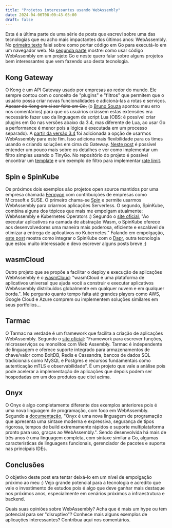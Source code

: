 ```yaml
---
title: "Projetos interessantes usando WebAssembly"
date: 2024-04-06T08:00:43-03:00
draft: false
---
```

Esta é a última parte de uma série de posts que escrevi sobre uma das tecnologias que eu acho mais impactantes dos últimos anos: WebAssembly. No [primeiro texto](https://eltonminetto.dev/post/2023-11-17-webassembly-using-go-code-in-the-browser/) falei sobre como portar código em Go para executá-lo em um navegador web. Na [segunda parte](https://eltonminetto.dev/post/2023-12-11-running-webassembly-in-go/) mostrei como usar código WebAssembly em um projeto Go e neste quero falar sobre alguns projetos bem interessantes que vem fazendo uso desta tecnologia. 

## Kong Gateway

O Kong é um API Gateway usado por empresas ao redor do mundo. Ele sempre contou com o conceito de "plugins" e "filtros" que permitem que o usuário possa criar novas funcionalidades e adicioná-las a rotas e serviços. ~~Apesar do Kong em si ser feito em Go,~~ (o [Bruno Souza](https://github.com/devxbr) apontou meu erro nos comentários) para que os usuários criássem estas extensões era necessário fazer uso da linguagem de script Lua (OBS: é possível criar plugins em Go nas versões abaixo da 3.4, mas diferente de Lua,  ao usar Go a performance é menor pois a lógica é executada em um processo separado). A [partir da versão 3.4](https://konghq.com/blog/product-releases/gateway-3-4-oss) foi adicionada a opção de usarmos WebAssembly para este fim. Isso adiciona mais flexibilidade para os times usando e criando soluções em cima do Gateway. [Neste post](https://konghq.com/blog/product-releases/webassembly-in-kong-gateway-3-4) é possível entender um pouco mais sobre os detalhes e ver como implementar um filtro simples usando o TinyGo. No repositório do projeto é possível encontrar um [template](https://github.com/Kong/proxy-wasm-go-filter-template) e um exemplo de filtro para implementar [rate limit](https://github.com/Kong/proxy-wasm-go-rate-limiting). 

## Spin e SpinKube

Os próximos dois exemplos são projetos open source mantidos por uma empresa chamada [Fermyon](https://www.fermyon.com/about) com contribuições de empresas como Microsoft e SUSE. O primeiro chama-se [Spin](https://www.fermyon.com/spin) e permite usarmos WebAssembly para criarmos aplicações Serverless. O segundo, SpinKube, combina alguns dos tópicos que mais me empolgam atualmente: WebAssembly e Kubernetes Operators :) Segundo o [site oficial](https://www.spinkube.dev/), "Ao executar aplicativos na camada de abstração Wasm, o SpinKube oferece aos desenvolvedores uma maneira mais poderosa, eficiente e escalável de otimizar a entrega de aplicativos no Kubernetes." Falando em empolgação, [este post](https://dev.to/thangchung/spinkube-the-first-look-at-webassemblywasi-application-spinapp-on-kubernetes-36jd) mostra como integrar o SpinKube com o [Dapr](https://dapr.io/), outra tecnologia que estou muito interessado e devo escrever alguns posts breve ;)

## wasmCloud

Outro projeto que se propõe a facilitar o deploy e execução de aplicações WebAssembly é o [wasmCloud](https://wasmcloud.com/): "wasmCloud é uma plataforma de aplicativos universal que ajuda você a construir e executar aplicativos WebAssembly distribuídos globalmente em qualquer nuvem e em qualquer borda.". Me pergunto quanto tempo falta até grandes players como AWS, Google Cloud e Azure comprem ou implementem soluções similares em seus portfolios...

## Tarmac

O Tarmac na verdade é um framework que facilita a criação de aplicações WebAssembly. Segundo o [site oficial](https://tarmac.gitbook.io/tarmac-framework): "Framework para escrever funções, microsserviços ou monolitos com Web Assembly. Tarmac é independente de linguagem e oferece suporte integrado para armazenamentos de chave/valor como BoltDB, Redis e Cassandra, bancos de dados SQL tradicionais como MySQL e Postgres e recursos fundamentais como autenticação mTLS e observabilidade". É um projeto que vale a análise pois pode acelerar a implementação de aplicações que depois podem ser hospedadas em um dos produtos que citei acima.

## Onyx

O Onyx é algo completamente diferente dos exemplos anteriores pois é uma nova linguagem de programação, com foco em WebAssembly. Segundo a [documentação](https://wasmer.io/posts/onyxlang-powered-by-wasmer), "Onyx é uma nova linguagem de programação que apresenta uma sintaxe moderna e expressiva, segurança de tipos rigorosa, tempos de build extremamente rápidos e suporte multiplataforma pronto para uso, graças ao WebAssembly.". Sendo desenvolvida há mais de três anos é uma linguagem completa, com sintaxe similar a Go, algumas características de linguagens funcionais, gerenciador de pacotes e suporte nas principais IDEs. 

## Conclusões

O objetivo deste post era tentar deixá-lo em um nível de empolgação próximo ao meu :) Vejo grande potencial para a tecnologia e acredito que vale o investimento de estudos pois é algo que deve ganhar mais destaque nos próximos anos, especialmente em cenários próximos a infraestrutura e backend. 

Quais suas opiniões sobre WebAssembly? Acha que é mais um hype ou tem potencial para ser "disruptivo"? Conhece mais alguns exemplos de aplicações interessantes? Contribua aqui nos comentários.